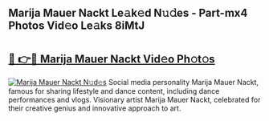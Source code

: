 ## Marija Mauer Nackt Le𝚊k𝚎d N𝚞𝚍es - Part-mx4 Photos Vid𝚎o Le𝚊ks 8iMtJ

# <h2><a href="http://fbajok.evod.top/?m=Marija+Mauer+Nackt">🔗 👉🔴 Marija Mauer Nackt Vid𝚎o Ph𝚘t𝚘s</a></h2>

[![Marija Mauer Nackt N𝚞d𝚎s](https://i.imgur.com/8V9OHl7.gif)](http://fbajok.evod.top/?m=Marija+Mauer+Nackt)
Social media personality Marija Mauer Nackt, famous for sharing lifestyle and dance content, including dance performances and vlogs. Visionary artist Marija Mauer Nackt, celebrated for their creative genius and innovative approach to art. 
